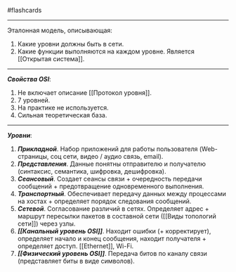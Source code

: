 #flashcards 
***
Эталонная модель, описывающая:
1. Какие уровни должны быть в сети.
2. Какие функции выполняются на каждом уровне.
Является [[Открытая система]].
***
***Свойства OSI***:
1. Не включает описание [[Протокол уровня]].
2. 7 уровней.
3. На практике не используется.
4. Сильная теоретическая база.
***
***Уровни***:
1. ***Прикладной***.
	Набор приложений для работы пользователя (Web-страницы, соц сети, видео / аудио связь, email).
2. ***Представления***.
	Данные понятны отправителю и получателю (синтаксис, семантика, шифровка, дешифровка).
3. ***Сеансовый***.
	Создает сеансы связи + очередность передачи сообщений + предотвращение одновременного выполнения.
4. ***Транспортный***.
	Обеспечивает передачу данных между процессами на хостах + определяет порядок следования сообщений.
5. ***Сетевой***.
	Согласование различий в сетях. Определяет адрес + маршрут пересылки пакетов в составной сети ([[Виды топологий сети]]) через узлы.
6. ***[[Канальный уровень OSI]]***.
	Находит ошибки (+ корректирует), определяет начало и конец сообщения, находит получателя + определяет доступ. [[Ethernet]], Wi-Fi.
7. ***[[Физический уровень OSI]]***.
	Передача битов по каналу связи (представляет биты в виде символов).
